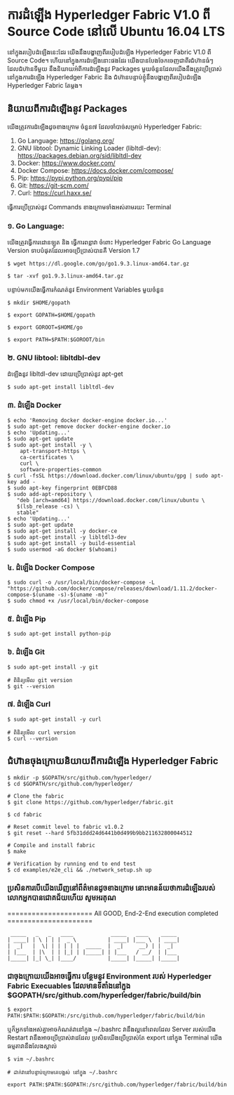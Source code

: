 # ការដំឡើង Hyperledger Fabric V1.0 ពី Source Code នៅលើ Ubuntu 16.04 LTS

នៅក្នុងរបៀបដំឡើងនេះដែរ យើងនឹងបង្ហាញពីរបៀបដំឡើង Hyperledger Fabric V1.0 ពី Source Code។ ហើយនៅក្នុងការដំឡើងនោះផងដែរ យើងបានបែងចែកចេញជាពីរជំហ៊ានធំៗ
ដែលជំហ៊ានទីមួយ នឹងនិយាយអំពីការដំឡើងនូវ Packages មួយចំនួនដែលយើងនឹងត្រូវប្រើប្រាស់នៅក្នុងការដំឡើង Hyperledger Fabric និង ជំហ៊ានបន្ទាប់ខ្ញុំនឹងបង្ហាញពីរបៀបដំឡើង Hyperledger Fabric តែម្តង។

## និយាយពីការដំឡើងនូវ Packages 

យើងត្រូវការដំឡើងដូចខាងក្រោម ចំនួន៧ ដែលចាំបាច់សម្រាប់ Hyperledger Fabric:
1. Go Language: https://golang.org/ 
1. GNU libtool: Dynamic Linking Loader (libltdl-dev): 
https://packages.debian.org/sid/libltdl-dev 
1. Docker: https://www.docker.com/ 
1. Docker Compose: https://docs.docker.com/compose/
1. Pip: https://pypi.python.org/pypi/pip 
1. Git: https://git-scm.com/ 
1. Curl: https://curl.haxx.se/

ធ្វើការប្រើប្រាស់នូវ Commands ខាងក្រោមទាំងអស់តាមរយះ Terminal 

### ១. Go Language:
យើងត្រូវធ្វើការដោនឡូត និង ធ្វើការពន្លាវា ចំពោះ Hyperledger Fabric Go Language Version ទាបបំផុតដែលអាចប្រើប្រាស់បានគឺ Version 1.7
```
$ wget https://dl.google.com/go/go1.9.3.linux-amd64.tar.gz

$ tar -xvf go1.9.3.linux-amd64.tar.gz
```

បន្ទាប់មកយើងធ្វើការកំណត់នូវ Environment Variables មួយចំនួន
```
$ mkdir $HOME/gopath

$ export GOPATH=$HOME/gopath

$ export GOROOT=$HOME/go

$ export PATH=$PATH:$GOROOT/bin
```

### ២. GNU libtool: libltdbl-dev
ដំឡើងនូវ libltdl-dev ដោយប្រើប្រាស់នូវ apt-get
```
$ sudo apt-get install libltdl-dev
```

### ៣. ដំឡើង Docker
```
$ echo 'Removing docker docker-engine docker.io...'
$ sudo apt-get remove docker docker-engine docker.io
$ echo 'Updating...'
$ sudo apt-get update
$ sudo apt-get install -y \
    apt-transport-https \
    ca-certificates \
    curl \
    software-properties-common
$ curl -fsSL https://download.docker.com/linux/ubuntu/gpg | sudo apt-key add -
$ sudo apt-key fingerprint 0EBFCD88
$ sudo add-apt-repository \
   "deb [arch=amd64] https://download.docker.com/linux/ubuntu \
   $(lsb_release -cs) \
   stable"
$ echo 'Updating...'
$ sudo apt-get update
$ sudo apt-get install -y docker-ce
$ sudo apt-get install -y libltdl3-dev
$ sudo apt-get install -y build-essential
$ sudo usermod -aG docker $(whoami)
```

### ៤. ដំឡើង Docker Compose
```
$ sudo curl -o /usr/local/bin/docker-compose -L "https://github.com/docker/compose/releases/download/1.11.2/docker-compose-$(uname -s)-$(uname -m)"
$ sudo chmod +x /usr/local/bin/docker-compose
```

### ៥. ដំឡើង Pip
```
$ sudo apt-get install python-pip 
```

### ៦. ដំឡើង Git
```
$ sudo apt-get install -y git

# ពិនិត្យមើល git version
$ git --version
```

### ៧. ដំឡើង Curl
```
$ sudo apt-get install -y curl

# ពិនិត្យមើល curl version
$ curl --version
```

## ជំហ៊ានចុងក្រោយនិយាយពីការដំឡើង Hyperledger Fabric 

```
$ mkdir -p $GOPATH/src/github.com/hyperledger/
$ cd $GOPATH/src/github.com/hyperledger/ 

# Clone the fabric 
$ git clone https://github.com/hyperledger/fabric.git

$ cd fabric

# Reset commit level to fabric v1.0.2
$ git reset --hard 5fb31ddd24d6441b0d499b9bb211632800044512

# Compile and install fabric
$ make

# Verification by running end to end test
$ cd examples/e2e_cli && ./network_setup.sh up
```

### ប្រសិនការបើយើងឃើញនៅព៏ត៌មានដូចខាងក្រោម នោះមានន័យថាការដំឡើងរបស់លោកអ្នកបានជោគជ័យហើយ សូមអរគុណ

===================== All GOOD, End-2-End execution completed =====================

```
 _____   _   _   ____            _____   ____    _____
| ____| | \ | | |  _ \          | ____| |___ \  | ____|
|  _|   |  \| | | | | |  _____  |  _|     __) | |  _|
| |___  | |\  | | |_| | |_____| | |___   / __/  | |___
|_____| |_| \_| |____/          |_____| |_____| |_____|
```

### ជាចុងក្រោយយើងអាចធ្វើការ បន្ថែមនូវ Environment របស់ Hyperledger Fabric Execuables ដែលមានទីតាំងនៅក្នុង $GOPATH/src/github.com/hyperledger/fabric/build/bin

```
$ export PATH:$PATH:$GOPATH:/src/github.com/hyperledger/fabric/build/bin
```

ឬក៏អ្នកទាំងអស់គ្នាអាចកំណត់វានៅក្នុង ~/.bashrc វានឹងល្អនៅពេលដែល Server របស់យើង Restart វានឹងអាចប្រើប្រាស់វាដដែល ប្រសិនយើងប្រើប្រាស់តែ export នៅក្នុង Terminal យើងធម្មតាវានឹងលែងស្គាល់

```
$ vim ~/.bashrc

# ដាក់វានៅបន្ទាប់ក្រោមគេបង្អស់ នៅក្នុង ~/.bashrc

export PATH:$PATH:$GOPATH:/src/github.com/hyperledger/fabric/build/bin
```
